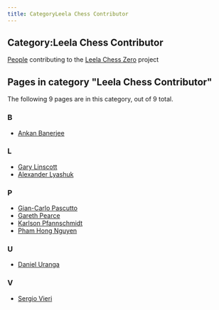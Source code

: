 ```yaml
---
title: CategoryLeela Chess Contributor
---
```

## Category:Leela Chess Contributor



[People](Category:People "Category:People") contributing to the [Leela Chess Zero](Leela_Chess_Zero "Leela Chess Zero") project

## Pages in category "Leela Chess Contributor"

The following 9 pages are in this category, out of 9 total.

### B

- [Ankan Banerjee](Ankan_Banerjee "Ankan Banerjee")

### L

- [Gary Linscott](Gary_Linscott "Gary Linscott")
- [Alexander Lyashuk](Alexander_Lyashuk "Alexander Lyashuk")

### P

- [Gian-Carlo Pascutto](Gian-Carlo_Pascutto "Gian-Carlo Pascutto")
- [Gareth Pearce](Gareth_Pearce "Gareth Pearce")
- [Karlson Pfannschmidt](Karlson_Pfannschmidt "Karlson Pfannschmidt")
- [Pham Hong Nguyen](Pham_Hong_Nguyen "Pham Hong Nguyen")

### U

- [Daniel Uranga](Daniel_Uranga "Daniel Uranga")

### V

- [Sergio Vieri](Sergio_Vieri "Sergio Vieri")

